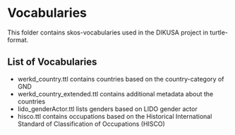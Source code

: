 # Vocabularies

This folder contains skos-vocabularies used in the DIKUSA project in turtle-format.

## List of Vocabularies
* werkd_country.ttl contains countries based on the country-category of GND
* werkd_country_extended.ttl contains additional metadata about the countries
* lido_genderActor.ttl lists genders based on LIDO gender actor
* hisco.ttl contains occupations based on the Historical International Standard of Classification of Occupations (HISCO)

